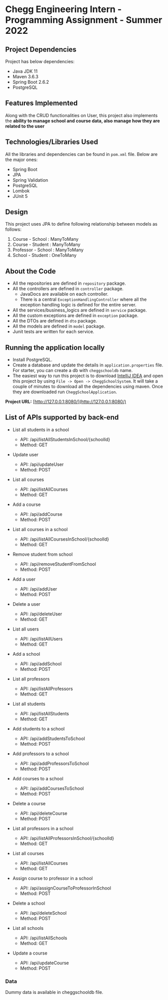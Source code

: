 # Chegg Engineering Intern - Programming Assignment - Summer 2022

## Project Dependencies

Project has below dependencies:
- Java JDK 11
- Maven 3.6.3
- Spring Boot 2.6.2
- PostgreSQL

## Features Implemented

Along with the CRUD functionalities on User, this project also implements the **ability to manage school and course data, also manage how they are related to the user** 

## Technologies/Libraries Used
All the libraries and dependencies can be found in `pom.xml` file. Below are the major ones:

- Spring Boot
- JPA
- Spring Validation
- PostgreSQL
- Lombok
- JUnit 5

## Design
This project uses JPA to define following relationship between models as follows:
  1. Course - School : ManyToMany
  2. Course - Student : ManyToMany
  3. Professor - School : ManyToMany
  4. School - Student : OneToMany

## About the Code

- All the repositories are defined in `repository` package.
- All the controllers are defined in `controller` package.
  - JavaDocs are available on each controller.
  - There is a central `ExceptionHandlingController` where all the exception handling logic is defined for the entire server.
- All the services/business_logics are defined in `service` package.
- All the custom exceptions are defined in `exception` package.
- All the DTOs are defined in `dto` package.
- All the models are defined in `model` package.
- Junit tests are written for each service.

## Running the application locally
- Install PostgreSQL.
- Create a database and update the details in `application.properties` file. For starter, you can create a db with `cheggschooldb` name.
- The easiest way to run this project is to download [IntelliJ IDEA](https://www.jetbrains.com/idea/download/) and open this project by using `File -> Open -> CheggSchoolSystem`. It will take a couple of minutes to download all the dependencies using maven. Once they are downloaded run `CheggSchoolApplication`.

**Project URL:** [http://127.0.0.1:8080/](http://127.0.0.1:8080/)

## List of APIs supported by back-end
- List all students in a school
  - API: /api/listAllStudentsInSchool/{schoolId}
  - Method: GET

- Update user
  - API: /api/updateUser
  - Method: POST

- List all courses
  - API: /api/listAllCourses
  - Method: GET

- Add a course
  - API: /api/addCourse
  - Method: POST

- List all courses in a school
  - API: /api/listAllCoursesInSchool/{schoolId}
  - Method: GET

- Remove student from school
  - API: /api/removeStudentFromSchool
  - Method: POST

- Add a user
  - API: /api/addUser
  - Method: POST

- Delete a user
  - API: /api/deleteUser
  - Method: GET

- List all users
  - API: /api/listAllUsers
  - Method: GET

- Add a school
  - API: /api/addSchool
  - Method: POST

- List all professors
  - API: /api/listAllProfessors
  - Method: GET

- List all students
  - API: /api/listAllStudents
  - Method: GET

- Add students to a school
  - API: /api/addStudentsToSchool
  - Method: POST

- Add professors to a school
  - API: /api/addProfessorsToSchool
  - Method: POST

- Add courses to a school
  - API: /api/addCoursesToSchool
  - Method: POST

- Delete a course
  - API: /api/deleteCourse
  - Method: POST

- List all professors in a school
  - API: /api/listAllProfessorsInSchool/{schoolId}
  - Method: GET

- List all courses
  - API: /api/listAllCourses
  - Method: GET

- Assign course to professor in a school
  - API: /api/assignCourseToProfessorInSchool
  - Method: POST

- Delete a school
  - API: /api/deleteSchool
  - Method: POST

- List all schools
  - API: /api/listAllSchools
  - Method: GET

- Update a course
  - API: /api/updateCourse
  - Method: POST

### Data
Dummy data is available in cheggschooldb file.


